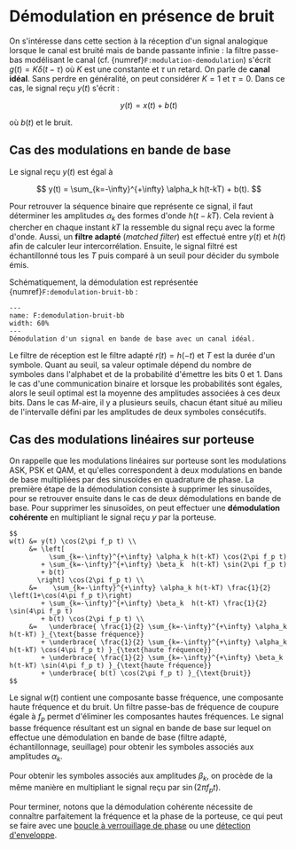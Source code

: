 # Démodulation en présence de bruit

On s'intéresse dans cette section à la réception d'un signal analogique lorsque le canal est bruité mais de bande passante infinie :
la filtre passe-bas modélisant le canal (cf. {numref}`F:modulation-demodulation`)
s'écrit $g(t) = K \delta(t-\tau)$ où $K$ est une constante et $\tau$ un retard.
On parle de **canal idéal**.
Sans perdre en généralité, on peut considérer $K=1$ et $\tau=0$.
Dans ce cas, le signal reçu $y(t)$ s'écrit :

$$
y(t) = x(t) + b(t)
$$

où $b(t)$ et le bruit.


## Cas des modulations en bande de base

Le signal reçu $y(t)$ est égal à

$$
y(t) = \sum_{k=-\infty}^{+\infty} \alpha_k h(t-kT) + b(t).
$$

Pour retrouver la séquence binaire que représente ce signal, il faut déterminer les amplitudes $\alpha_k$ des formes d'onde $h(t-kT)$.
Cela revient à chercher en chaque instant $kT$ la ressemble du signal reçu avec la forme d'onde.
Aussi, un **filtre adapté** (_matched filter_) est effectué entre $y(t)$ et $h(t)$ afin de calculer leur intercorrélation.
Ensuite, le signal filtré est échantillonné tous les $T$ puis comparé à un seuil pour décider du symbole émis.

Schématiquement, la démodulation est représentée {numref}`F:demodulation-bruit-bb` :

```{figure} ../figs/demodulation-bruit-bb.svg
---
name: F:demodulation-bruit-bb
width: 60%
---
Démodulation d'un signal en bande de base avec un canal idéal.
```

Le filtre de réception est le filtre adapté $r(t)=h(-t)$ et $T$ est la durée d'un symbole.
Quant au seuil, sa valeur optimale dépend du nombre de symboles dans l'alphabet et de la probabilité d'émettre les bits $0$ et $1$.
Dans le cas d'une communication binaire et lorsque les probabilités sont égales, alors le seuil optimal est la moyenne des amplitudes associées à ces deux bits.
Dans le cas $M$-aire, il y a plusieurs seuils, chacun étant situé au milieu de l'intervalle défini par les amplitudes de deux symboles consécutifs.


## Cas des modulations linéaires sur porteuse

On rappelle que les modulations linéaires sur porteuse sont les modulations ASK, PSK et QAM,
et qu'elles correspondent à deux modulations en bande de base multipliées par des sinusoïdes en quadrature de phase.
La première étape de la démodulation consiste à supprimer les sinusoïdes, pour se retrouver ensuite dans le cas de deux démodulations en bande de base.
Pour supprimer les sinusoïdes, on peut effectuer une **démodulation cohérente** en multipliant le signal reçu $y$ par la porteuse.

```{div} full-width
$$
w(t) &= y(t) \cos(2\pi f_p t) \\
     &= \left[
          \sum_{k=-\infty}^{+\infty} \alpha_k h(t-kT) \cos(2\pi f_p t)
        + \sum_{k=-\infty}^{+\infty} \beta_k  h(t-kT) \sin(2\pi f_p t)
        + b(t)
       \right] \cos(2\pi f_p t) \\
     &=    \sum_{k=-\infty}^{+\infty} \alpha_k h(t-kT) \frac{1}{2} \left(1+\cos(4\pi f_p t)\right)
        + \sum_{k=-\infty}^{+\infty} \beta_k  h(t-kT) \frac{1}{2} \sin(4\pi f_p t)
        + b(t) \cos(2\pi f_p t) \\
     &=   \underbrace{ \frac{1}{2} \sum_{k=-\infty}^{+\infty} \alpha_k h(t-kT) }_{\text{basse fréquence}}
        + \underbrace{ \frac{1}{2} \sum_{k=-\infty}^{+\infty} \alpha_k h(t-kT) \cos(4\pi f_p t) }_{\text{haute fréquence}}
        + \underbrace{ \frac{1}{2} \sum_{k=-\infty}^{+\infty} \beta_k  h(t-kT) \sin(4\pi f_p t) }_{\text{haute fréquence}}
        + \underbrace{ b(t) \cos(2\pi f_p t) }_{\text{bruit}}
$$
```

Le signal $w(t)$ contient une composante basse fréquence, une composante haute fréquence et du bruit.
Un filtre passe-bas de fréquence de coupure égale à $f_p$ permet d'éliminer les composantes hautes fréquences.
Le signal basse fréquence résultant est un signal en bande de base sur lequel on effectue une démodulation en bande de base
(filtre adapté, échantillonnage, seuillage) pour obtenir les symboles associés aux amplitudes $\alpha_k$.

Pour obtenir les symboles associés aux amplitudes $\beta_k$, on procède de la même manière en multipliant le signal reçu par $\sin(2\pi f_p t)$.

<!-- Schéma d'un démodulateur -->

Pour terminer, notons que la démodulation cohérente nécessite de connaître parfaitement la fréquence et la phase de la porteuse,
ce qui peut se faire avec une [boucle à verrouillage de phase](https://fr.wikipedia.org/wiki/Boucle_%C3%A0_phase_asservie)
ou une [détection d'enveloppe](https://fr.wikipedia.org/wiki/Circuit_d%C3%A9tecteur_d%27enveloppe).